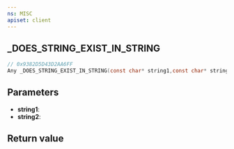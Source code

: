 ```yaml
---
ns: MISC
apiset: client
---
```

## _DOES_STRING_EXIST_IN_STRING

```c
// 0x9382D5D43D2AA6FF
Any _DOES_STRING_EXIST_IN_STRING(const char* string1,const char* string2);
```


## Parameters
* **string1**:
* **string2**:

## Return value